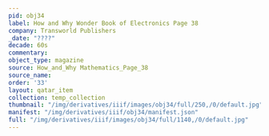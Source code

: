 ```yaml
---
pid: obj34
label: How and Why Wonder Book of Electronics Page 38
company: Transworld Publishers
_date: "????"
decade: 60s
commentary: 
object_type: magazine
source: How_and_Why Mathematics_Page_38
source_name: 
order: '33'
layout: qatar_item
collection: temp_collection
thumbnail: "/img/derivatives/iiif/images/obj34/full/250,/0/default.jpg"
manifest: "/img/derivatives/iiif/obj34/manifest.json"
full: "/img/derivatives/iiif/images/obj34/full/1140,/0/default.jpg"
---
```

